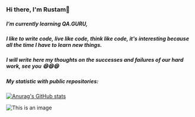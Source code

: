 ### Hi there, I'm Rustam👋

##### I’m currently learning QA.GURU,
##### I like to write code, live like code, think like code, it's interesting because all the time I have to learn new things.
##### I will write here my thoughts on the successes and failures of our hard work, see you 😄😄😄


##### My statistic with public repositories:

[![Anurag's GitHub stats](https://github-readme-stats.vercel.app/api?username=Rustamw888)](https://github.com/Rustamw888/github-readme-stats)

![This is an image](https://i.imgur.com/OM0MZ75.png)
<!--
**Rustamw888/Rustamw888** is a ✨ _special_ ✨ repository because its `README.md` (this file) appears on your GitHub profile.

Here are some ideas to get you started:

- 🔭 I’m currently working on ...
- 🌱 I’m currently learning ...
- 👯 I’m looking to collaborate on ...
- 🤔 I’m looking for help with ...
- 💬 Ask me about ...
- 📫 How to reach me: ...
- 😄 Pronouns: ...
- ⚡ Fun fact: ...
-->
